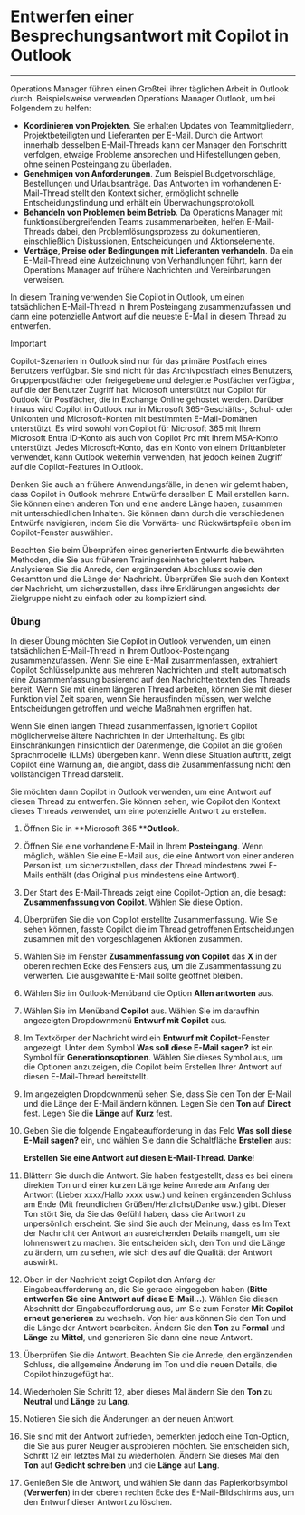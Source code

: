 # Entwerfen einer Besprechungsantwort mit Copilot in Outlook
---
Operations Manager führen einen Großteil ihrer täglichen Arbeit in Outlook durch. Beispielsweise verwenden Operations Manager Outlook, um bei Folgendem zu helfen:

 -  **Koordinieren von Projekten**. Sie erhalten Updates von Teammitgliedern, Projektbeteiligten und Lieferanten per E-Mail. Durch die Antwort innerhalb desselben E-Mail-Threads kann der Manager den Fortschritt verfolgen, etwaige Probleme ansprechen und Hilfestellungen geben, ohne seinen Posteingang zu überladen.
 -  **Genehmigen von Anforderungen**. Zum Beispiel Budgetvorschläge, Bestellungen und Urlaubsanträge. Das Antworten im vorhandenen E-Mail-Thread stellt den Kontext sicher, ermöglicht schnelle Entscheidungsfindung und erhält ein Überwachungsprotokoll.
 -  **Behandeln von Problemen beim Betrieb**. Da Operations Manager mit funktionsübergreifenden Teams zusammenarbeiten, helfen E-Mail-Threads dabei, den Problemlösungsprozess zu dokumentieren, einschließlich Diskussionen, Entscheidungen und Aktionselemente.
 -  **Verträge, Preise oder Bedingungen mit Lieferanten verhandeln**. Da ein E-Mail-Thread eine Aufzeichnung von Verhandlungen führt, kann der Operations Manager auf frühere Nachrichten und Vereinbarungen verweisen.<br>

In diesem Training verwenden Sie Copilot in Outlook, um einen tatsächlichen E-Mail-Thread in Ihrem Posteingang zusammenzufassen und dann eine potenzielle Antwort auf die neueste E-Mail in diesem Thread zu entwerfen.

> [!IMPORTANT]
> Copilot-Szenarien in Outlook sind nur für das primäre Postfach eines Benutzers verfügbar. Sie sind nicht für das Archivpostfach eines Benutzers, Gruppenpostfächer oder freigegebene und delegierte Postfächer verfügbar, auf die der Benutzer Zugriff hat. Microsoft unterstützt nur Copilot für Outlook für Postfächer, die in Exchange Online gehostet werden. Darüber hinaus wird Copilot in Outlook nur in Microsoft 365-Geschäfts-, Schul- oder Unikonten und Microsoft-Konten mit bestimmten E-Mail-Domänen unterstützt. Es wird sowohl von Copilot für Microsoft 365 mit Ihrem Microsoft Entra ID-Konto als auch von Copilot Pro mit Ihrem MSA-Konto unterstützt. Jedes Microsoft-Konto, das ein Konto von einem Drittanbieter verwendet, kann Outlook weiterhin verwenden, hat jedoch keinen Zugriff auf die Copilot-Features in Outlook.

Denken Sie auch an frühere Anwendungsfälle, in denen wir gelernt haben, dass Copilot in Outlook mehrere Entwürfe derselben E-Mail erstellen kann. Sie können einen anderen Ton und eine andere Länge haben, zusammen mit unterschiedlichen Inhalten. Sie können dann durch die verschiedenen Entwürfe navigieren, indem Sie die Vorwärts- und Rückwärtspfeile oben im Copilot-Fenster auswählen.

Beachten Sie beim Überprüfen eines generierten Entwurfs die bewährten Methoden, die Sie aus früheren Trainingseinheiten gelernt haben. Analysieren Sie die Anrede, den ergänzenden Abschluss sowie den Gesamtton und die Länge der Nachricht. Überprüfen Sie auch den Kontext der Nachricht, um sicherzustellen, dass ihre Erklärungen angesichts der Zielgruppe nicht zu einfach oder zu kompliziert sind.

### Übung

In dieser Übung möchten Sie Copilot in Outlook verwenden, um einen tatsächlichen E-Mail-Thread in Ihrem Outlook-Posteingang zusammenzufassen. Wenn Sie eine E-Mail zusammenfassen, extrahiert Copilot Schlüsselpunkte aus mehreren Nachrichten und stellt automatisch eine Zusammenfassung basierend auf den Nachrichtentexten des Threads bereit. Wenn Sie mit einem längeren Thread arbeiten, können Sie mit dieser Funktion viel Zeit sparen, wenn Sie herausfinden müssen, wer welche Entscheidungen getroffen und welche Maßnahmen ergriffen hat.

Wenn Sie einen langen Thread zusammenfassen, ignoriert Copilot möglicherweise ältere Nachrichten in der Unterhaltung. Es gibt Einschränkungen hinsichtlich der Datenmenge, die Copilot an die großen Sprachmodelle (LLMs) übergeben kann. Wenn diese Situation auftritt, zeigt Copilot eine Warnung an, die angibt, dass die Zusammenfassung nicht den vollständigen Thread darstellt.

Sie möchten dann Copilot in Outlook verwenden, um eine Antwort auf diesen Thread zu entwerfen. Sie können sehen, wie Copilot den Kontext dieses Threads verwendet, um eine potenzielle Antwort zu erstellen.

1.  Öffnen Sie in **Microsoft 365 ****Outlook**.
2.  Öffnen Sie eine vorhandene E-Mail in Ihrem **Posteingang**. Wenn möglich, wählen Sie eine E-Mail aus, die eine Antwort von einer anderen Person ist, um sicherzustellen, dass der Thread mindestens zwei E-Mails enthält (das Original plus mindestens eine Antwort).
3.  Der Start des E-Mail-Threads zeigt eine Copilot-Option an, die besagt: **Zusammenfassung von Copilot**. Wählen Sie diese Option.
4.  Überprüfen Sie die von Copilot erstellte Zusammenfassung. Wie Sie sehen können, fasste Copilot die im Thread getroffenen Entscheidungen zusammen mit den vorgeschlagenen Aktionen zusammen.
5.  Wählen Sie im Fenster **Zusammenfassung von Copilot** das **X** in der oberen rechten Ecke des Fensters aus, um die Zusammenfassung zu verwerfen. Die ausgewählte E-Mail sollte geöffnet bleiben.
6.  Wählen Sie im Outlook-Menüband die Option **Allen antworten** aus.
7.  Wählen Sie im Menüband **Copilot** aus. Wählen Sie im daraufhin angezeigten Dropdownmenü **Entwurf mit Copilot** aus.
8.  Im Textkörper der Nachricht wird ein **Entwurf mit Copilot**-Fenster angezeigt. Unter dem Symbol **Was soll diese E-Mail sagen?** ist ein Symbol für **Generationsoptionen**. Wählen Sie dieses Symbol aus, um die Optionen anzuzeigen, die Copilot beim Erstellen Ihrer Antwort auf diesen E-Mail-Thread bereitstellt.
9.  Im angezeigten Dropdownmenü sehen Sie, dass Sie den Ton der E-Mail und die Länge der E-Mail ändern können. Legen Sie den **Ton** auf **Direct** fest. Legen Sie die **Länge** auf **Kurz** fest.
10. Geben Sie die folgende Eingabeaufforderung in das Feld **Was soll diese E-Mail sagen?** ein, und wählen Sie dann die Schaltfläche **Erstellen** aus:
    
    **Erstellen Sie eine Antwort auf diesen E-Mail-Thread. Danke**!
11. Blättern Sie durch die Antwort. Sie haben festgestellt, dass es bei einem direkten Ton und einer kurzen Länge keine Anrede am Anfang der Antwort (Lieber xxxx/Hallo xxxx usw.) und keinen ergänzenden Schluss am Ende (Mit freundlichen Grüßen/Herzlichst/Danke usw.) gibt. Dieser Ton stört Sie, da Sie das Gefühl haben, dass die Antwort zu unpersönlich erscheint. Sie sind Sie auch der Meinung, dass es Im Text der Nachricht der Antwort an ausreichenden Details mangelt, um sie lohnenswert zu machen. Sie entscheiden sich, den Ton und die Länge zu ändern, um zu sehen, wie sich dies auf die Qualität der Antwort auswirkt.
12. Oben in der Nachricht zeigt Copilot den Anfang der Eingabeaufforderung an, die Sie gerade eingegeben haben (**Bitte entwerfen Sie eine Antwort auf diese E-Mail...**). Wählen Sie diesen Abschnitt der Eingabeaufforderung aus, um Sie zum Fenster **Mit Copilot erneut generieren** zu wechseln. Von hier aus können Sie den Ton und die Länge der Antwort bearbeiten. Ändern Sie den **Ton** zu **Formal** und **Länge** zu **Mittel**, und generieren Sie dann eine neue Antwort.
13. Überprüfen Sie die Antwort. Beachten Sie die Anrede, den ergänzenden Schluss, die allgemeine Änderung im Ton und die neuen Details, die Copilot hinzugefügt hat.
14. Wiederholen Sie Schritt 12, aber dieses Mal ändern Sie den **Ton** zu **Neutral** und **Länge** zu **Lang**.
15. Notieren Sie sich die Änderungen an der neuen Antwort.
16. Sie sind mit der Antwort zufrieden, bemerkten jedoch eine Ton-Option, die Sie aus purer Neugier ausprobieren möchten. Sie entscheiden sich, Schritt 12 ein letztes Mal zu wiederholen. Ändern Sie dieses Mal den **Ton** auf **Gedicht schreiben** und die **Länge** auf **Lang**.
17. Genießen Sie die Antwort, und wählen Sie dann das Papierkorbsymbol (**Verwerfen**) in der oberen rechten Ecke des E-Mail-Bildschirms aus, um den Entwurf dieser Antwort zu löschen.
